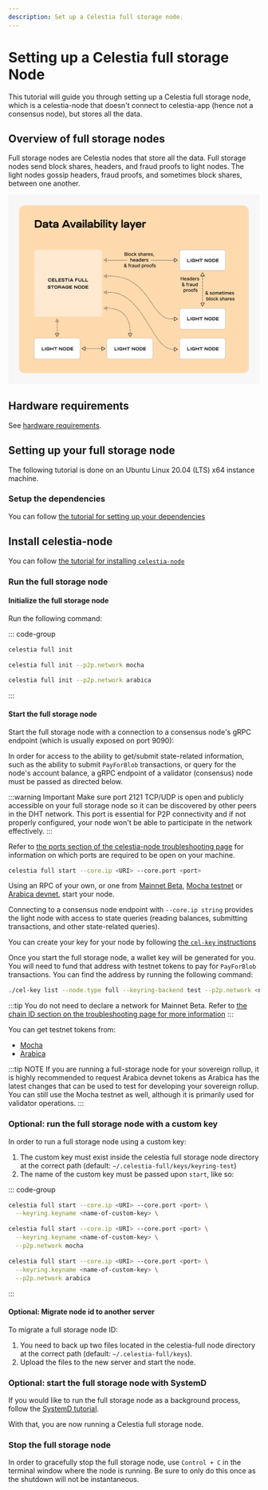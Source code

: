 ```yaml
---
description: Set up a Celestia full storage node.
---
```


# Setting up a Celestia full storage Node

This tutorial will guide you through setting up a Celestia full storage
node, which is a celestia-node that doesn't connect to celestia-app
(hence not a consensus node), but stores all the data.

## Overview of full storage nodes

Full storage nodes are Celestia nodes that store all the data. Full
storage nodes send block shares, headers, and fraud proofs to light nodes.
The light nodes gossip headers, fraud proofs, and sometimes block shares,
between one another.

![Full storage node](/img/nodes/full-storage-node.png)

## Hardware requirements

See [hardware requirements](/how-to-guides/nodes-overview.md#recommended-celestia-node-requirements).

## Setting up your full storage node

The following tutorial is done on an Ubuntu Linux 20.04 (LTS) x64 instance machine.

### Setup the dependencies

You can follow [the tutorial for setting up your dependencies](/how-to-guides/environment.md)

## Install celestia-node

You can follow [the tutorial for installing `celestia-node`](/how-to-guides/celestia-node.md)

### Run the full storage node

#### Initialize the full storage node

Run the following command:

::: code-group

```sh [Mainnet Beta]
celestia full init
```

```sh [Mocha]
celestia full init --p2p.network mocha
```

```sh [Arabica]
celestia full init --p2p.network arabica
```

:::

#### Start the full storage node

Start the full storage node with a connection to a consensus node's gRPC endpoint
(which is usually exposed on port 9090):

In order for access to the ability to get/submit
state-related information, such as the ability to
submit `PayForBlob` transactions, or query for the
node's account balance, a gRPC endpoint of a validator
(consensus) node must be passed as directed below.

:::warning Important
Make sure port 2121 TCP/UDP is open and publicly accessible on your full storage node so it can be discovered by other peers in the DHT network. This port is essential for P2P connectivity and if not properly configured, your node won't be able to participate in the network effectively.
:::

Refer to
[the ports section of the celestia-node troubleshooting page](/how-to-guides/celestia-node-troubleshooting.md#ports)
for information on which ports are required to be open on your machine.

```sh
celestia full start --core.ip <URI> --core.port <port>
```

Using an RPC of your own, or one from
[Mainnet Beta](/how-to-guides/mainnet.md#integrations),
[Mocha testnet](/how-to-guides/mocha-testnet.md#integrations) or
[Arabica devnet](/how-to-guides/arabica-devnet.md#integrations),
start your node.

Connecting to a consensus node endpoint with `--core.ip string`
provides the light node with access to state queries (reading balances, submitting
transactions, and other state-related queries).

You can create your key for your node by following
[the `cel-key` instructions](/tutorials/celestia-node-key.md)

Once you start the full storage node, a wallet key will be generated for you.
You will need to fund that address with testnet tokens to pay for
`PayForBlob` transactions.
You can find the address by running the following command:

```sh
./cel-key list --node.type full --keyring-backend test --p2p.network <network>
```

:::tip
You do not need to declare a network for Mainnet Beta. Refer to
[the chain ID section on the troubleshooting page for more information](/how-to-guides/celestia-node-troubleshooting.md)
:::

You can get testnet tokens from:

- [Mocha](/how-to-guides/mocha-testnet.md)
- [Arabica](/how-to-guides/arabica-devnet.md)

:::tip NOTE
If you are running a full-storage node for your sovereign
rollup, it is highly recommended to request Arabica devnet tokens
as Arabica has the latest changes that can be used to
test for developing your sovereign rollup. You can still use
the Mocha testnet as well, although it is primarily used for validator operations.
:::

### Optional: run the full storage node with a custom key

In order to run a full storage node using a custom key:

1. The custom key must exist inside the celestia full storage node directory
   at the correct path (default: `~/.celestia-full/keys/keyring-test`)
2. The name of the custom key must be passed upon `start`, like so:

::: code-group

```sh [Mainnet Beta]
celestia full start --core.ip <URI> --core.port <port> \
  --keyring.keyname <name-of-custom-key> \
```

```sh [Mocha]
celestia full start --core.ip <URI> --core.port <port> \
  --keyring.keyname <name-of-custom-key> \
  --p2p.network mocha
```

```sh [Arabica]
celestia full start --core.ip <URI> --core.port <port> \
  --keyring.keyname <name-of-custom-key> \
  --p2p.network arabica
```

:::

#### Optional: Migrate node id to another server

To migrate a full storage node ID:

1. You need to back up two files located in the celestia-full node directory at the correct path (default: `~/.celestia-full/keys`).
2. Upload the files to the new server and start the node.

### Optional: start the full storage node with SystemD

If you would like to run the full storage node as a background process, follow the
[SystemD tutorial](/how-to-guides/systemd.md).

With that, you are now running a Celestia full storage node.

### Stop the full storage node

In order to gracefully stop the full storage node, use `Control + C` in the
terminal window where the node is running. Be sure to only do this once
as the shutdown will not be instantaneous.
